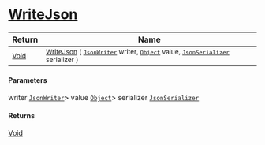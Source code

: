 # [WriteJson](./FeatureDescriptorTJsonConverter-100664068.md)



| Return | Name | 
| --- | --- | 
| <sub>[Void](https://docs.microsoft.com/en-us/dotnet/api/System.Void)</sub>| <sub>[WriteJson](./FeatureDescriptorTJsonConverter-100664068.md) ( [`JsonWriter`](./FeatureDescriptorTJsonConverter-100664068.md) writer, [`Object`](https://docs.microsoft.com/en-us/dotnet/api/System.Object) value, [`JsonSerializer`](./FeatureDescriptorTJsonConverter-100664068.md) serializer )</sub>| <br>


#### Parameters
 writer  [`JsonWriter`](./FeatureDescriptorTJsonConverter-100664068.md)> value  [`Object`](https://docs.microsoft.com/en-us/dotnet/api/System.Object)> serializer  [`JsonSerializer`](./FeatureDescriptorTJsonConverter-100664068.md)
#### Returns
[Void](https://docs.microsoft.com/en-us/dotnet/api/System.Void)